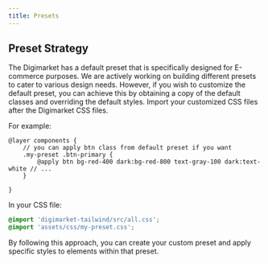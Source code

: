 ```yaml
---
title: Presets
---
```


## Preset Strategy

The Digimarket has a default preset that is specifically designed for E-commerce purposes. We are actively working on building different presets to cater to various design needs. However, if you wish to customize the default preset, you can achieve this by obtaining a copy of the default classes and overriding the default styles. Import your customized CSS files after the Digimarket CSS files.

For example:

```css[assets/css/my-preset.css]
@layer components {
    // you can apply btn class from default preset if you want
    .my-preset .btn-primary {
        @apply btn bg-red-400 dark:bg-red-800 text-gray-100 dark:text-white // ...
    }
    
}
```

In your CSS file:

```css
@import 'digimarket-tailwind/src/all.css';
@import 'assets/css/my-preset.css';
```

By following this approach, you can create your custom preset and apply specific styles to elements within that preset. 